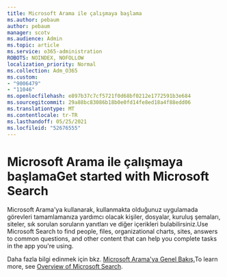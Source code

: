 ```yaml
---
title: Microsoft Arama ile çalışmaya başlama
ms.author: pebaum
author: pebaum
manager: scotv
ms.audience: Admin
ms.topic: article
ms.service: o365-administration
ROBOTS: NOINDEX, NOFOLLOW
localization_priority: Normal
ms.collection: Adm_O365
ms.custom:
- "9006479"
- "11046"
ms.openlocfilehash: e897b37c7cf5721f0d68bf0212e1772591b3e684
ms.sourcegitcommit: 29a88bc83086b18b0e0fd14fe8ed18a4f88edd06
ms.translationtype: MT
ms.contentlocale: tr-TR
ms.lasthandoff: 05/25/2021
ms.locfileid: "52676555"
---
```

# <a name="get-started-with-microsoft-search"></a><span data-ttu-id="2552c-102">Microsoft Arama ile çalışmaya başlama</span><span class="sxs-lookup"><span data-stu-id="2552c-102">Get started with Microsoft Search</span></span>

<span data-ttu-id="2552c-103">Microsoft Arama'ya kullanarak, kullanmakta olduğunuz uygulamada görevleri tamamlamanıza yardımcı olacak kişiler, dosyalar, kuruluş şemaları, siteler, sık sorulan soruların yanıtları ve diğer içerikleri bulabilirsiniz.</span><span class="sxs-lookup"><span data-stu-id="2552c-103">Use Microsoft Search to find people, files, organizational charts, sites, answers to common questions, and other content that can help you complete tasks in the app you're using.</span></span>

<span data-ttu-id="2552c-104">Daha fazla bilgi edinmek için bkz. [Microsoft Arama'ya Genel Bakış.](https://go.microsoft.com/fwlink/?linkid=2157644)</span><span class="sxs-lookup"><span data-stu-id="2552c-104">To learn more, see [Overview of Microsoft Search](https://go.microsoft.com/fwlink/?linkid=2157644).</span></span>
